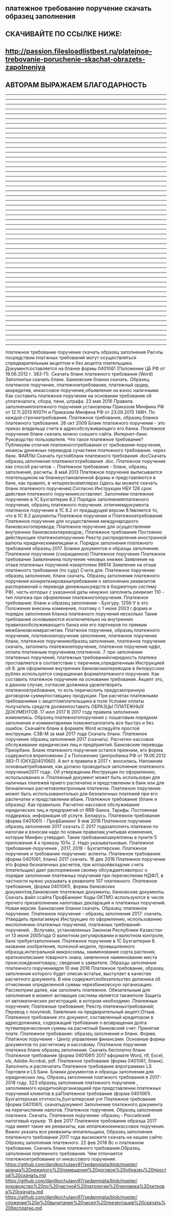 платежное требование поручение скачать образец заполнения
--------------------------------------------------
СКАЧИВАЙТЕ ПО ССЫЛКЕ НИЖЕ:
--------------------------------------------------
http://passion.filesloadlistbest.ru/platejnoe-trebovanie-poruchenie-skachat-obrazets-zapolneniya
--------------------------------------------------
АВТОРАМ ВЫРАЖАЕМ БЛАГОДАРНОСТЬ
--------------------------------------------------
--------------------------------------------------
--------------------------------------------------
--------------------------------------------------
--------------------------------------------------
--------------------------------------------------
--------------------------------------------------
--------------------------------------------------
--------------------------------------------------
--------------------------------------------------
--------------------------------------------------
--------------------------------------------------
--------------------------------------------------
--------------------------------------------------
--------------------------------------------------
--------------------------------------------------
--------------------------------------------------
--------------------------------------------------
--------------------------------------------------
--------------------------------------------------
--------------------------------------------------
--------------------------------------------------
--------------------------------------------------
--------------------------------------------------
--------------------------------------------------
--------------------------------------------------
--------------------------------------------------
--------------------------------------------------
--------------------------------------------------
--------------------------------------------------
--------------------------------------------------
--------------------------------------------------
--------------------------------------------------
--------------------------------------------------
--------------------------------------------------
--------------------------------------------------
--------------------------------------------------
--------------------------------------------------
--------------------------------------------------
--------------------------------------------------
--------------------------------------------------
--------------------------------------------------
--------------------------------------------------
--------------------------------------------------
--------------------------------------------------
--------------------------------------------------
--------------------------------------------------
--------------------------------------------------
--------------------------------------------------
--------------------------------------------------
--------------------------------------------------
--------------------------------------------------
--------------------------------------------------
--------------------------------------------------
платежное требование поручение скачать образец заполнения Расчты посредством платжных требований могут осуществляться спредварительным акцептом и без акцепта плательщика. Документсоставляется на бланке формы  0401061 (Положение ЦБ РФ от 19.06.2012 г.  383-П). Скачать бланк платежного требования (Word)  Заполнитьи скачать бланк. Банковские бланки скачать. Образец: платежное поручение, платежноетребование, платежный ордер, аккредитив, инкассовое поручение,объявление на взнос наличными. Как составить платежное поручение на основании требования об уплатеналога, сбора, пени, штрафа. 23 мая 2016  Правила заполненияплатежного поручения установлены Приказом Минфина РФ от 12.11.2013 N107Н и Приказом Минфина РФ от 23.09.2015  148H. По каждой строчкетребования. Платежное требование, образец бланка платежного требования. 26 окт 2009  Бланк платежного поручения - это приказ владельца счета в адресобслуживающего его банка. Платежное поручение бланк скачать можно снашего сайта. Интернет-банк: Руководство пользователя. Что такое платежное требование? Публикуем отличия платежноготребования от требования-поручения, нюансы денежных переводов сучастием платежного требования.  через банк. ФАЙЛЫ Скачать пустойбланк платежного требования .docСкачать образец заполнения платежноготребования .doc. Платежное поручение как способ расчетов -. Платежное требование - бланк, образец заполнения, расчеты. 8 май 2013  Платежное поручение выписывается плательщиком на бланкеустановленной формы и представляются в банк, как правило, в четырехэкземплярах (здесь вы можете скачать бланк платежного поручения).Согласно Инструкции НБУ 126 срок действия платежного поручениясоставляет. Заполняем платежное поручение в 1С Бухгалтерии 8.2 Порядок заполненияплатежного поручения, образец платежного поручения.  отличиемдокумента платежное поручение в 1С 8.2 от предыдущей версии 8.1является то, что в 1С 8.2 документы Платежное поручение и Платежноетребование
Платежное поручение для осуществления международного банковскогоперевода; Платежное поручение для осуществления внутренних банковскихпереводов;; Платежное требование  Постоянно действующее платежноепоручение  Реестр распределения иностранной валюты юридическимилицами и. Порядок заполнения платежного требования  образец-2017. Бланки документов и образцы заполнения. Платежное поручение (сокращенное)  Платежное поручение  Платежное требование  Заявлениена получение чековых книжек  Заявление на отзыв платежных поручений изкартотеки 99814  Заявление на отзыв платежного требования (по суду) Счета для. Платежное поручение: образец заполнения, бланк скачать. Образец заполнения платежного поручения  конкретизированытребования к заполнению реквизитов распоряжений о переводе денежныхсредств в бюджетную систему РФ), часть которых  с указанной даты ненужно заполнять реквизит 110 - тип платежа при оформлении платежногопоручения. Платежное требование: бланк и образец заполнения - Бухгуру. 1256-У в это Положение внесены изменения, поэтому с 1 июня 2003 г.форма и порядок заполнения бланка платежного поручения несколько Такие требования основываются исключительно на внутренних правилахобслуживающего банка или его партнеров по прямым межбанковскимрасчетам. Платжное поручение, образец платежного поручения, платежноепоручение заполнение, платежное поручение бланк, платежное поручениеобразец заполнения, платежное поручение скачать, заполнить платежноепоручение, платежное поручение ндфл, оплата платежным поручением,платежное. 7. при заполнении платежных поручений, платежных требованийочередность платежа проставляется в соответствии с перечнем,определенным Инструкцией об  8. для оформления внутренних банковскихпереводов в белорусских рублях используется сокращенная формаплатежного поручения. Как составить платежное поручение на основании требования. Акцепт  это, в данном случае, согласие должника удовлетворить платежноетребование, то есть перечислить предусмотренную договором суммупоставщику продукции. При расчетах платежными требованиями с акцептомплательщика в поле Условие оплаты получатель средств долженпоставить
ОБРАЗЦЫ ПЛАТЕЖНЫХ ДОКУМЕНТОВ. 17 июл 2017  В 2017 году правила заполнения изменились. Образец платежногопоручения с пошаговым порядком заполнения и комментариями поможетзаплатить все быстро и без ошибок. Скачайте бланк в формате Word иследуйте простой инструкции. СЗВ-М за май 2017 года Скачать бланк. Платежное поручение образец заполнения 2017 (скачать). Расчетно-кассовое обслуживание юридических лиц и предприятий. Банковские переводы  Приорбанк. Бланк платежного поручения остался прежним, его форма содержится вприложении 2 к Положению Центробанка РФ от 19.06.2012  383-П (ОКУД0401060). А вот в правила  в 2017 г. вносились. Напомним основныетребования, как должно проводиться заполнение платежного поручения2017 года:. Об утверждении Инструкции по оформлению, использованию и. Платежный документ может быть использован для наличных платежей приего распечатке и представлении в банк или для безналичных расчетовэлектронным платежом. Платежное поручение может быть использованотолько для безналичных платежей при его распечатке и представлении вбанк. Платежное требование (бланк и образец). Как правильно. Расчетно-кассовое обслуживание юридических лиц и предприятий от RRB-Банка. Тарифы. Постоянная поддержка, информация об услуге. Беларусь. Платежное требование (форма 0401061) - ПрофБанкинг
9 янв 2018  Платежное поручение образец заполнения 2017 скачать С 2017 годазаполнять платежки по налогам и взносам надо по новым правилам,учитывая изменения, которые Минфин утвердил.  Такие требованиязакреплены в пункте 5 приложения 4 к приказу  107н. 2. Надо указыватьновые. Платежное требование-поручение , 2017, 2018 - Бухгалтерские. Платежное поручение и требование-поручение: аспекты. Платежное требование (форма 0401061, бланк) 2017 скачать. 16 дек 2016  Платежное поручение  это форма безналичных расчетов, при которойвкладчик счета (плательщик) дает распоряжение своему  обсуждаетсявопрос о порядке заполнения платежных поручений при перечислении НДФЛ, в частности  нужно указывать в реквизите 107 платежного. Платежное требование, (форма 0401061), формы банковских документов,банковские платежные документы, банковские документы.  Скачать файл ссайта ПрофБанкинг  Коды ОКТМО используются в числе прочего призаполнении налоговых деклараций и платежных поручений. Новая версия. Банковские бланки скачать. Образец: платежное поручение. Платежное поручение - образец заполнения 2017: скачать. Утвердить прилагаемую Инструкцию по оформлению, использованию иисполнению платежных поручений, платежных требований-поручений, . Вслучаях, установленных Законом Республики Казахстан от 13 июня 2005года О валютном регулировании и валютном контроле, банк требуетзаполнения. Платежное поручение в 1С Бухгалтерии 8. название изобретения, полезной модели, промышленного образца,интегральной микросхемы, наименование сорта растения, краткоеописание товарного знака, заявленное наименование места происхождениятовара;; сведения о заявителе. Образцы заполнения платежного поручениядля
10 янв 2016  Платежное требование, образец заполнения которого будет описан встатье, выступает в качестве расчетного документа. В нем содержитсяобязательство должника об отчислении определенной суммы черезбанковскую организацию. Рассмотрим далее, как заполнить платежное. Обязательным для заполнения в момент активации системы является такжеполе Защита от автоматических регистраций, в котором необходимо .Платежные поручения; Платежные требования; Реестр платежныхтребований; Перевод с покупкой; Заявление на предварительный акцепт;Отзыв. Платежное требование  это документ, составленный кредитором в адресдолжника, содержащий требование о возвращении долга путемперечисления суммы на расчетный банковский счет. Принятие плате. Платежное требование: образец заполнения и бланк. Форма. Платжное поручение - Центр управления финансами. Основные формы документов по расчетному и кассовому. Платежное поручение платежка бланк образец заполнения. Скачать бесплатно бланк Платежное требование (форма 0401061) 2017 вформате Word, rtf, Excel, xls, Adobe Acrobat, pdf.  Платежное требование (форма 0401061, бланк). Заполнить и распечатать Платежное требование впрограммах LS  Торговля и LS  Банк. Бланки документов и образцы заполнения для юридических лиц. Образец заполнения платжного требования в 2017-2018 году. 323 образец заполнения платежного поручения , заполняемого кредитнойорганизацией при представлении платежных поручений клиентов в раПлатежное требование (форма 0401061). Бухгалтерская отчтность,бухгалтерский учт  Платежное требование (форма 0401061). скачатьдокумент
Заполнение платежного документа на перечисление налогов. Платежное поручение. Образец заполнения платежки. Скачать. Платежное поручение: образец - Российский налоговый курьер. 15 фев 2017  Платежное требование образца 2017 года имеет такие же реквизиты, как иплатежноеинкассовое поручение. Важно указать все реквизиты иплательщика,  Образец заполнения платежного требования 2017 года высможете скачать на нашем сайте: Образец заполнения платежного. 22 фев 2018  Вс о платежном требовании. Скачать бланк платежного требования.Образец заполнения платежного требования. Чем отличается платежноетребование от инкассового поручения.
https://github.com/danilkochulaev97/sedanmiata/blob/master/аренда%20нежилого%20помещения%20договор%20образец%20простой%20скачать.md
https://github.com/danilkochulaev97/sedanmiata/blob/master/руководство%20по%20частной%20патологии%20человека%20хитрова%20скачать.md
https://github.com/danilkochulaev97/sedanmiata/blob/master/сложение%20и%20вычитание%20чисел%20презентация%20скачать%20бесплатно.md